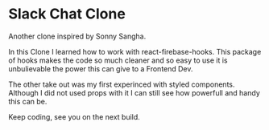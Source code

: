 # Slack Chat Clone

Another clone inspired by Sonny Sangha.

In this Clone I learned how to work with react-firebase-hooks. This package of
hooks makes the code so much cleaner and so easy to use it is unbulievable the
power this can give to a Frontend Dev.

The other take out was my first experinced with styled components. Although I
did not used props with it I can still see how powerfull and handy this can be.

Keep coding, see you on the next build.
